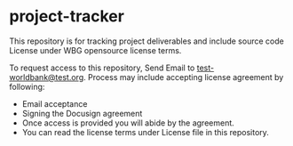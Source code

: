# project-tracker
This repository is for tracking project deliverables and include source code License under WBG opensource license terms.

To request access to this repository, Send Email to test-worldbank@test.org.
Process may include accepting license agreement by following:
  * Email acceptance
  * Signing the Docusign agreement
* Once access is provided you will abide by the agreement.
* You can read the license terms under License file in this repository.
